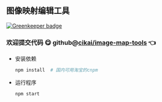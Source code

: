 ## 图像映射编辑工具

[![Greenkeeper badge](https://badges.greenkeeper.io/cikai/image-map-tools.svg)](https://greenkeeper.io/)

### 欢迎提交代码 :yum: github@[cikai/image-map-tools](https://github.com/cikai/image-map-tools) :point_left:

*  安装依赖

	```bash
	npm install  # 国内可用淘宝的cnpm
	```
* 运行程序
	```bash
	npm start
	```
